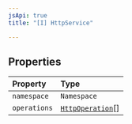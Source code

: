 ```yaml
---
jsApi: true
title: "[I] HttpService"

---
```

## Properties

| Property | Type |
| :------ | :------ |
| `namespace` | `Namespace` |
| `operations` | [`HttpOperation`](Interface.HttpOperation.md)[] |
